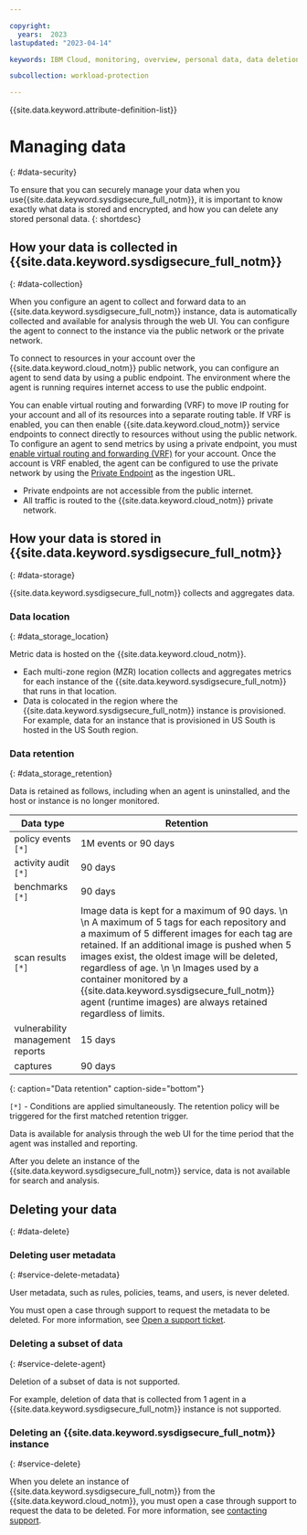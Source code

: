 ```yaml
---

copyright:
  years:  2023
lastupdated: "2023-04-14"

keywords: IBM Cloud, monitoring, overview, personal data, data deletion, PHI, data, data security, _service-name_

subcollection: workload-protection

---
```


{{site.data.keyword.attribute-definition-list}}


# Managing data
{: #data-security}

To ensure that you can securely manage your data when you use{{site.data.keyword.sysdigsecure_full_notm}}, it is important to know exactly what data is stored and encrypted, and how you can delete any stored personal data.
{: shortdesc}


## How your data is collected in {{site.data.keyword.sysdigsecure_full_notm}}
{: #data-collection}

When you configure an agent to collect and forward data to an {{site.data.keyword.sysdigsecure_full_notm}} instance, data is automatically collected and available for analysis through the web UI. You can configure the agent to connect to the instance via the public network or the private network.

To connect to resources in your account over the {{site.data.keyword.cloud_notm}} public network, you can configure an agent to send data by using a public endpoint. The environment where the agent is running requires internet access to use the public endpoint.

You can enable virtual routing and forwarding (VRF) to move IP routing for your account and all of its resources into a separate routing table. If VRF is enabled, you can then enable {{site.data.keyword.cloud_notm}} service endpoints to connect directly to resources without using the public network. To configure an agent to send metrics by using a private endpoint, you must [enable virtual routing and forwarding (VRF)](/docs/account?topic=account-vrf-service-endpoint) for your account. Once the account is VRF enabled, the agent can be configured to use the private network by using the [Private Endpoint](/docs/workload-protection?topic=workload-protection-endpoints#endpoints_ingestion) as the ingestion URL.
* Private endpoints are not accessible from the public internet.
* All traffic is routed to the {{site.data.keyword.cloud_notm}} private network.


## How your data is stored in {{site.data.keyword.sysdigsecure_full_notm}}
{: #data-storage}

{{site.data.keyword.sysdigsecure_full_notm}} collects and aggregates data.

### Data location
{: #data_storage_location}

Metric data is hosted on the {{site.data.keyword.cloud_notm}}.
* Each multi-zone region (MZR) location collects and aggregates metrics for each instance of the {{site.data.keyword.sysdigsecure_full_notm}} that runs in that location.
* Data is colocated in the region where the {{site.data.keyword.sysdigsecure_full_notm}} instance is provisioned. For example, data for an instance that is provisioned in US South is hosted in the US South region.


### Data retention
{: #data_storage_retention}

Data is retained as follows, including when an agent is uninstalled, and the host or instance is no longer monitored.

| Data type | Retention |
| -------------- | -------------- |
| policy events `[*]` | 1M events or 90 days |
| activity audit `[*]` | 90 days |
| benchmarks `[*]` | 90 days |
| scan results `[*]` | Image data is kept for a maximum of 90 days. \n  \n A maximum of 5 tags for each  repository and a maximum of 5 different images for each tag are retained. If an additional image is pushed when 5 images exist, the oldest image will be deleted, regardless of age.  \n  \n Images used by a container monitored by a {{site.data.keyword.sysdigsecure_full_notm}} agent (runtime images) are always retained regardless of limits. |
| vulnerability management reports | 15 days|
| captures | 90 days |
{: caption="Data retention" caption-side="bottom"}

`[*]` - Conditions are applied simultaneously.  The retention policy will be triggered for the first matched retention trigger.

Data is available for analysis through the web UI for the time period that the agent was installed and reporting.

After you delete an instance of the {{site.data.keyword.sysdigsecure_full_notm}} service, data is not available for search and analysis.

## Deleting your data
{: #data-delete}

### Deleting user metadata
{: #service-delete-metadata}

User metadata, such as rules, policies, teams, and users, is never deleted.

You must open a case through support to request the metadata to be deleted. For more information, see [Open a support ticket](/docs/get-support?topic=get-support-open-case).


### Deleting a subset of data
{: #service-delete-agent}

Deletion of a subset of data is not supported.

For example, deletion of data that is collected from 1 agent in a {{site.data.keyword.sysdigsecure_full_notm}} instance is not supported.



### Deleting an {{site.data.keyword.sysdigsecure_full_notm}} instance
{: #service-delete}

When you delete an instance of {{site.data.keyword.sysdigsecure_full_notm}} from the {{site.data.keyword.cloud_notm}}, you must open a case through support to request the data to be deleted. For more information, see [contacting support](/docs/workload-protection?topic=workload-protection-gettinghelp#gettinghelp).
